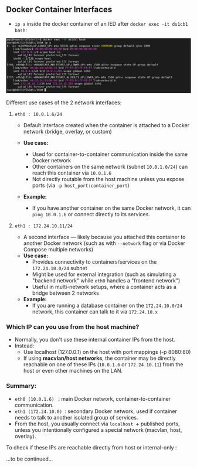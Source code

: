## Docker Container Interfaces

- `ip a` inside the docker container of an IED after `docker exec -it ds1cb1 bash`:

![alt text](image.png)

Different use cases of the 2 network interfaces:

1. `eth0 : 10.0.1.6/24`

   - Default interface created when the container is attached to a Docker network (bridge, overlay, or custom)

   - **Use case:**
     - Used for container-to-container communication inside the same Docker network
     - Other containers on the same network (subnet `10.0.1.0/24`) can reach this container via `10.0.1.6`
     - Not directly routable from the host machine unless you expose ports (via `-p host_port:container_port`)
   - **Example:**
     - If you have another container on the same Docker network, it can `ping 10.0.1.6` or connect directly to its services.

2. `eth1 : 172.24.10.11/24`
   - A second interface — likely because you attached this container to another Docker network (such as with `--network` flag or via Docker Compose multiple networks)
   - **Use case:**
     - Provides connectivity to containers/services on the `172.24.10.0/24` subnet
     - Might be used for external integration (such as simulating a "backend network" while `eth0` handles a "frontend network")
     - Useful in multi-network setups, where a container acts as a bridge between 2 networks
   - **Example:**
     - If you are running a database container on the `172.24.10.0/24` network, this container can talk to it via `172.24.10.x`

### Which IP can you use from the host machine?

- Normally, you don't use these internal container IPs from the host.
- Instead:
  - Use localhost (127.0.0.1) on the host with port mappings (-p 8080:80)
  - If using **macvlan/host networks**, the container may be directly reachable on one of these IPs (`10.0.1.6` or `172.24.10.11`) from the host or even other machines on the LAN.

### Summary:

- `eth0 (10.0.1.6) ` : main Docker network, container-to-container communication.
- `eth1 (172.24.10.0) `: secondary Docker network, used if container needs to talk to another isolated group of services.
- From the host, you usually connect via `localhost `+ published ports, unless you intentionally configured a special network (macvlan, host, overlay).

To check if these IPs are reachable directly from host or internal-only :

...to be continued...
